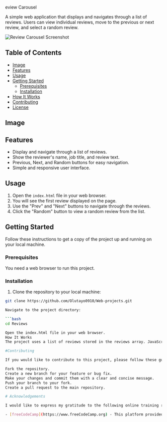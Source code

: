 eview Carousel

A simple web application that displays and navigates through a list of reviews. Users can view individual reviews, move to the previous or next review, and select a random review.

![Review Carousel Screenshot](screenshot.png)

## Table of Contents

- [Image](#demo)
- [Features](#features)
- [Usage](#usage)
- [Getting Started](#getting-started)
  - [Prerequisites](#prerequisites)
  - [Installation](#installation)
- [How It Works](#how-it-works)
- [Contributing](#contributing)
- [License](#license)

## Image

## Features

- Display and navigate through a list of reviews.
- Show the reviewer's name, job title, and review text.
- Previous, Next, and Random buttons for easy navigation.
- Simple and responsive user interface.

## Usage

1. Open the `index.html` file in your web browser.
2. You will see the first review displayed on the page.
3. Use the "Prev" and "Next" buttons to navigate through the reviews.
4. Click the "Random" button to view a random review from the list.

## Getting Started

Follow these instructions to get a copy of the project up and running on your local machine.

### Prerequisites

You need a web browser to run this project.

### Installation

1. Clone the repository to your local machine:

```bash
git clone https://github.com/Olutayo0910/Web-projects.git

Navigate to the project directory:

```bash
cd Reviews

Open the index.html file in your web browser.
How It Works
The project uses a list of reviews stored in the reviews array. JavaScript is used to dynamically display and navigate through the reviews. The "Prev" and "Next" buttons allow you to move to the previous or next review in the list. The "Random" button selects a random review from the list.

#Contributing

If you would like to contribute to this project, please follow these guidelines:

Fork the repository.
Create a new branch for your feature or bug fix.
Make your changes and commit them with a clear and concise message.
Push your branch to your fork.
Create a pull request to the main repository.

# Acknowledgements

I would like to express my gratitude to the following online training resources that provided valuable insights and knowledge during the development of this project:

- [freeCodeCamp](https://www.freeCodeCamp.org) - This platform provided in-depth guidance on web development techniques and JavaScript.



